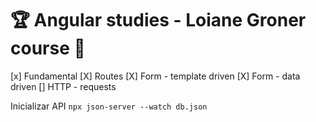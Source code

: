 # 🏆 Angular studies - Loiane Groner course 🥇
[x] Fundamental
[X] Routes
[X] Form - template driven
[X] Form - data driven
[] HTTP - requests

Inicializar API
`npx json-server --watch db.json`